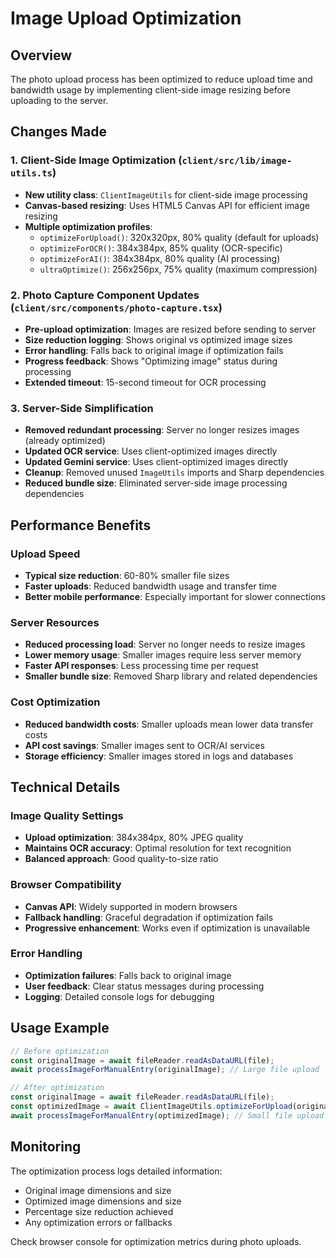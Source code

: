 # Image Upload Optimization

## Overview
The photo upload process has been optimized to reduce upload time and bandwidth usage by implementing client-side image resizing before uploading to the server.

## Changes Made

### 1. Client-Side Image Optimization (`client/src/lib/image-utils.ts`)
- **New utility class**: `ClientImageUtils` for client-side image processing
- **Canvas-based resizing**: Uses HTML5 Canvas API for efficient image resizing
- **Multiple optimization profiles**:
  - `optimizeForUpload()`: 320x320px, 80% quality (default for uploads)
  - `optimizeForOCR()`: 384x384px, 85% quality (OCR-specific)
  - `optimizeForAI()`: 384x384px, 80% quality (AI processing)
  - `ultraOptimize()`: 256x256px, 75% quality (maximum compression)

### 2. Photo Capture Component Updates (`client/src/components/photo-capture.tsx`)
- **Pre-upload optimization**: Images are resized before sending to server
- **Size reduction logging**: Shows original vs optimized image sizes
- **Error handling**: Falls back to original image if optimization fails
- **Progress feedback**: Shows "Optimizing image" status during processing
- **Extended timeout**: 15-second timeout for OCR processing

### 3. Server-Side Simplification
- **Removed redundant processing**: Server no longer resizes images (already optimized)
- **Updated OCR service**: Uses client-optimized images directly
- **Updated Gemini service**: Uses client-optimized images directly
- **Cleanup**: Removed unused `ImageUtils` imports and Sharp dependencies
- **Reduced bundle size**: Eliminated server-side image processing dependencies

## Performance Benefits

### Upload Speed
- **Typical size reduction**: 60-80% smaller file sizes
- **Faster uploads**: Reduced bandwidth usage and transfer time
- **Better mobile performance**: Especially important for slower connections

### Server Resources
- **Reduced processing load**: Server no longer needs to resize images
- **Lower memory usage**: Smaller images require less server memory
- **Faster API responses**: Less processing time per request
- **Smaller bundle size**: Removed Sharp library and related dependencies

### Cost Optimization
- **Reduced bandwidth costs**: Smaller uploads mean lower data transfer costs
- **API cost savings**: Smaller images sent to OCR/AI services
- **Storage efficiency**: Smaller images stored in logs and databases

## Technical Details

### Image Quality Settings
- **Upload optimization**: 384x384px, 80% JPEG quality
- **Maintains OCR accuracy**: Optimal resolution for text recognition
- **Balanced approach**: Good quality-to-size ratio

### Browser Compatibility
- **Canvas API**: Widely supported in modern browsers
- **Fallback handling**: Graceful degradation if optimization fails
- **Progressive enhancement**: Works even if optimization is unavailable

### Error Handling
- **Optimization failures**: Falls back to original image
- **User feedback**: Clear status messages during processing
- **Logging**: Detailed console logs for debugging

## Usage Example

```typescript
// Before optimization
const originalImage = await fileReader.readAsDataURL(file);
await processImageForManualEntry(originalImage); // Large file upload

// After optimization
const originalImage = await fileReader.readAsDataURL(file);
const optimizedImage = await ClientImageUtils.optimizeForUpload(originalImage);
await processImageForManualEntry(optimizedImage); // Small file upload
```

## Monitoring

The optimization process logs detailed information:
- Original image dimensions and size
- Optimized image dimensions and size  
- Percentage size reduction achieved
- Any optimization errors or fallbacks

Check browser console for optimization metrics during photo uploads. 